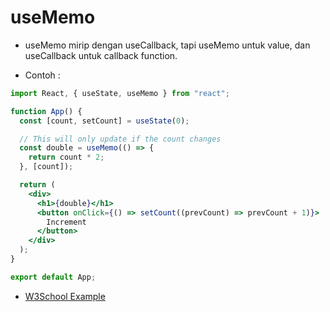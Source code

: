 # useMemo

- useMemo mirip dengan useCallback, tapi useMemo untuk value, dan useCallback untuk callback function.

- Contoh :

```jsx
import React, { useState, useMemo } from "react";

function App() {
  const [count, setCount] = useState(0);

  // This will only update if the count changes
  const double = useMemo(() => {
    return count * 2;
  }, [count]);

  return (
    <div>
      <h1>{double}</h1>
      <button onClick={() => setCount((prevCount) => prevCount + 1)}>
        Increment
      </button>
    </div>
  );
}

export default App;
```

- [W3School Example](https://www.w3schools.com/react/showreact.asp?filename=demo2_react_usememo2)
